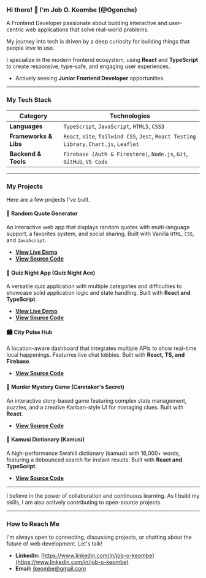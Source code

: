 ### Hi there! 👋 I'm Job O. Keombe (@Ogenche)

A Frontend Developer passionate about building interactive and user-centric web applications that solve real-world problems.

My journey into tech is driven by a deep curiosity for building things that people love to use.

I specialize in the modern frontend ecosystem, using **React** and **TypeScript** to create responsive, type-safe, and engaging user experiences.

* Actively seeking **Junior Frontend Developer** opportunities.

---

### My Tech Stack

| Category | Technologies |
| --- | --- |
| **Languages** | `TypeScript`, `JavaScript`, `HTML5`, `CSS3` |
| **Frameworks & Libs** | `React`, `Vite`, `Tailwind CSS`, `Jest`, `React Testing Library`, `Chart.js`, `Leaflet` |
| **Backend & Tools** | `Firebase (Auth & Firestore)`, `Node.js`, `Git`, `GitHub`, `VS Code` |

---

### My Projects

Here are a few projects I've built.

#### 💬 Random Quote Generator
An interactive web app that displays random quotes with multi-language support, a favorites system, and social sharing. Built with Vanilla `HTML`, `CSS`, and `JavaScript`.
- **[View Live Demo](https://quote-generator-orpin-two.vercel.app/)**
- **[View Source Code](https://github.com/Ogenche/quote-generator)**

#### 🧠 Quiz Night App (Quiz Night Ace)
A versatile quiz application with multiple categories and difficulties to showcase solid application logic and state handling. Built with **React and TypeScript**.
- **[View Live Demo](https://quiz-night-ace.vercel.app)**
- **[View Source Code](https://github.com/Ogenche/quiz-night-ace)**

#### 🏙️ City Pulse Hub
A location-aware dashboard that integrates multiple APIs to show real-time local happenings. Featurres live chat lobbies. Built with **React, TS, and Firebase**.
- **[View Source Code](https://github.com/Ogenche/city-pulse-hub)**

#### 🔎 Murder Mystery Game (Caretaker's Secret)
An interactive story-based game featuring complex state management, puzzles, and a creative Kanban-style UI for managing clues. Built with **React**.
- **[View Source Code](https://github.com/Ogenche/caretaker-secret)**

#### 📖 Kamusi Dictionary (Kamusi)
A high-performance Swahili dictionary (kamusi) with 16,000+ words, featuring a debounced search for instant results. Built with **React and TypeScript**.
- **[View Source Code](https://github.com/Ogenche/kamusi)**

---

I believe in the power of collaboration and continuous learning. As I build my skills, I am also actively contributing to open-source projects.

---

### How to Reach Me

I'm always open to connecting, discussing projects, or chatting about the future of web development. Let's talk!

* **LinkedIn:** [https://www.linkedin.com/in/job-o-keombe](https://www.linkedin.com/in/job-o-keombe)
* **Email:** [jkeombe@gmail.com](mailto:jkeombe@gmail.com)
